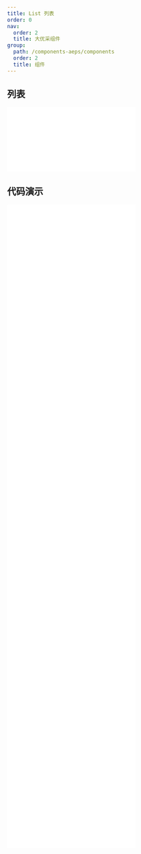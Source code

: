 ```yaml
---
title: List 列表
order: 0
nav:
  order: 2
  title: 大优采组件
group:
  path: /components-aeps/components
  order: 2
  title: 组件
---
```


## 列表

<div>
<embed src="@docs-common/list/index.md"></embed>
</div>
        
## 代码演示

<Row gutter=8>

  <Col span=24>
    
  <div class="code-box"><embed src="@abiz-rc-aeps/list/demo/basic-list-aeps.md"></embed></div>
          
  <div class="code-box"><embed src="@abiz-rc-aeps/list/demo/grid-list-aeps.md"></embed></div>
          
  <div class="code-box"><embed src="@abiz-rc-aeps/list/demo/grid-test-list-aeps.md"></embed></div>
          
  <div class="code-box"><embed src="@abiz-rc-aeps/list/demo/infinite-load-list-aeps.md"></embed></div>
          
  <div class="code-box"><embed src="@abiz-rc-aeps/list/demo/simple-list-aeps.md"></embed></div>
          
  <div class="code-box"><embed src="@abiz-rc-aeps/list/demo/loadmore-list-aeps.md"></embed></div>
          
  <div class="code-box"><embed src="@abiz-rc-aeps/list/demo/vertical-list-aeps.md"></embed></div>
          
  <div class="code-box"><embed src="@abiz-rc-aeps/list/demo/resposive-list-aeps.md"></embed></div>
          
  <div class="code-box"><embed src="@abiz-rc-aeps/list/demo/infinite-virtualized-load-list-aeps.md"></embed></div>
          
  </Col>
          
</Row>
        
<div><embed src="@docs-common/list/index-api.md"></embed><div>
        